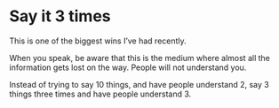 # Say it 3 times


This is one of the biggest wins I’ve had recently.

When you speak, be aware that this is the medium where almost all the
information gets lost on the way. People will not understand you.

Instead of trying to say 10 things, and have people understand 2, say 3 things
three times and have people understand 3.

